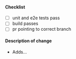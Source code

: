 #### Checklist

-   [ ] unit and e2e tests pass
-   [ ] build passes
-   [ ] pr pointing to correct branch

#### Description of change

-   Adds...
